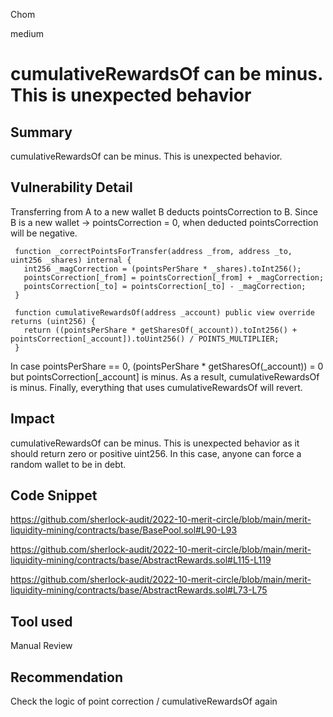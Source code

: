 Chom

medium

# cumulativeRewardsOf can be minus. This is unexpected behavior

## Summary
cumulativeRewardsOf can be minus. This is unexpected behavior.

## Vulnerability Detail
Transferring from A to a new wallet B deducts pointsCorrection to B. Since B is a new wallet -> pointsCorrection = 0, when deducted pointsCorrection will be negative.

```solidity
 function _correctPointsForTransfer(address _from, address _to, uint256 _shares) internal { 
   int256 _magCorrection = (pointsPerShare * _shares).toInt256(); 
   pointsCorrection[_from] = pointsCorrection[_from] + _magCorrection; 
   pointsCorrection[_to] = pointsCorrection[_to] - _magCorrection; 
 } 

 function cumulativeRewardsOf(address _account) public view override returns (uint256) { 
   return ((pointsPerShare * getSharesOf(_account)).toInt256() + pointsCorrection[_account]).toUint256() / POINTS_MULTIPLIER; 
 } 
```

In case pointsPerShare == 0, (pointsPerShare * getSharesOf(_account)) = 0 but pointsCorrection[_account] is minus. As a result, cumulativeRewardsOf is minus. Finally, everything that uses cumulativeRewardsOf will revert.

## Impact
cumulativeRewardsOf can be minus. This is unexpected behavior as it should return zero or positive uint256. In this case, anyone can force a random wallet to be in debt.

## Code Snippet
https://github.com/sherlock-audit/2022-10-merit-circle/blob/main/merit-liquidity-mining/contracts/base/BasePool.sol#L90-L93

https://github.com/sherlock-audit/2022-10-merit-circle/blob/main/merit-liquidity-mining/contracts/base/AbstractRewards.sol#L115-L119

https://github.com/sherlock-audit/2022-10-merit-circle/blob/main/merit-liquidity-mining/contracts/base/AbstractRewards.sol#L73-L75

## Tool used

Manual Review

## Recommendation
Check the logic of point correction / cumulativeRewardsOf again
